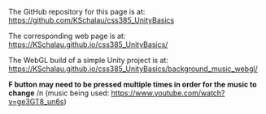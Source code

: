 The GitHub repository for this page is at: https://github.com/KSchalau/css385_UnityBasics

The corresponding web page is at: https://KSchalau.github.io/css385_UnityBasics/

The WebGL build of a simple Unity project is at: https://KSchalau.github.io/css385_UnityBasics/background_music_webgl/

**F button may need to be pressed multiple times in order for the music to change** /n
(music being used: https://www.youtube.com/watch?v=ge3GT8_un6s)

